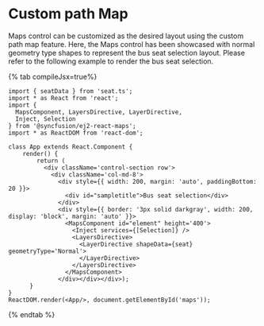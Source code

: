 # Custom path Map

Maps control can be customized as the desired layout using the custom path map feature. Here, the Maps control has been showcased with normal geometry type shapes to represent the bus seat selection layout. Please refer to the following example to render the bus seat selection.

{% tab compileJsx=true%}

```tsx
import { seatData } from 'seat.ts';
import * as React from 'react';
import {
  MapsComponent, LayersDirective, LayerDirective,
  Inject, Selection
} from '@syncfusion/ej2-react-maps';
import * as ReactDOM from 'react-dom';

class App extends React.Component {
    render() {
        return (
          <div className='control-section row'>
            <div className='col-md-8'>
              <div style={{ width: 200, margin: 'auto', paddingBottom: 20 }}>
                <div id="sampletitle">Bus seat selection</div>
              </div>
              <div style={{ border: '3px solid darkgray', width: 200, display: 'block', margin: 'auto' }}>
                <MapsComponent id="element" height='400'>
                  <Inject services={[Selection]} />
                  <LayersDirective>
                    <LayerDirective shapeData={seat} geometryType='Normal'>
                    </LayerDirective>
                  </LayersDirective>
                </MapsComponent>
              </div></div></div>);
      }
}
ReactDOM.render(<App/>, document.getElementById('maps'));
```

{% endtab %}